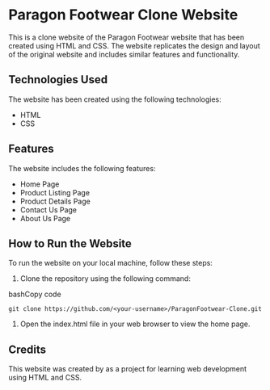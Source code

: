 
Paragon Footwear Clone Website
==============================

This is a clone website of the Paragon Footwear website that has been created using HTML and CSS. The website replicates the design and layout of the original website and includes similar features and functionality.

Technologies Used
-----------------

The website has been created using the following technologies:

-   HTML
-   CSS

Features
--------

The website includes the following features:

-   Home Page
-   Product Listing Page
-   Product Details Page
-   Contact Us Page
-   About Us Page

How to Run the Website
----------------------

To run the website on your local machine, follow these steps:

1.  Clone the repository using the following command:

bashCopy code

`git clone https://github.com/<your-username>/ParagonFootwear-Clone.git`

1.  Open the index.html file in your web browser to view the home page.

Credits
-------

This website was created by <your-name> as a project for learning web development using HTML and CSS.
